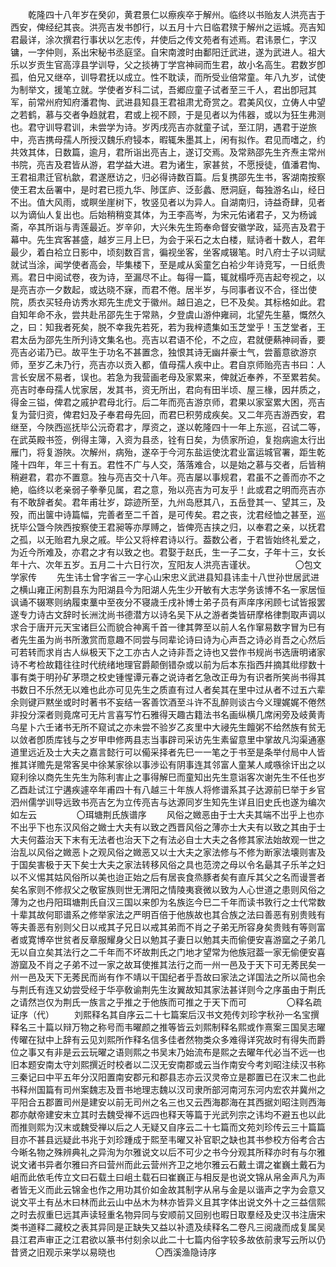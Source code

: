 <!-- { "loadSidebar": true } -->
　　乾隆四十八年岁在癸卯，黄君景仁以瘵疾卒于解州。临终以书贻友人洪亮吉于西安，俾经纪其丧。洪亮吉发书卽行，以五月十六日临君殡于解州之运城。亮吉知君最详，涂次撰君行事状以乞志传，幷使后之传文苑者有述焉。君讳景仁，字汉镛，一字仲则，系出宋秘书丞庭坚。自宋南渡时由鄱阳迁武进，遂为武进人。祖大乐以岁贡生官高淳县学训导，父之掞祷丁学宫神祠而生君，故小名高生。君数岁卽孤，伯兄又继卒，训导君抚以成立。性不耽读，而所受业倍常童。年八九岁，试使为制举文，援笔立就。学使者岁科二试，吾郷应童子试者至三千人，君出卽冠其军，前常州府知府潘君恂、武进县知县王君祖肃尤奇赏之。君美风仪，立俦人中望之若鹤，慕与交者争趋就君，君或上视不顾，于是见者以为伟器，或以为狂生弗测也。君守训导君训，未尝学为诗。岁丙戌亮吉亦就童子试，至江阴，遇君于逆旅中，亮吉携母孺人所授汉魏乐府锓本，暇辄朱墨其上，闲有拟作。君见而嗜之，约共效其体，日数篇，逾月，君所诣出亮吉上，遂订交焉。及常熟邵先生齐焘主常州书院，亮吉及君皆从游，君学益大进。君为诸生，家甚贫，不愿授徒，值潘君恂、王君祖肃迁官杭歙，君遂厯访之，归必得诗数百篇。后复携邵先生书，客湖南按察使王君太岳署中，是时君已揽九华、陟匡庐、泛彭蠡、厯洞庭，每独游名山，经日不出。值大风雨，或瞑坐崖树下，牧竖见者以为异人。自湖南归，诗益奇肆，见者以为谪仙人复出也。后始稍稍变其体，为王李高岑，为宋元佑诸君子，又为杨诚斋，卒其所诣与靑莲最近。岁辛卯，大兴朱先生筠奉命督安徽学政，延亮吉及君于幕中。先生宾客甚盛，越岁三月上巳，为会于采石之太白楼，赋诗者十数人，君年最少，着白袷立日影中，顷刻数百言，徧视坐客，坐客咸辍笔。时八府士子以词赋就试当涂，闻学使者高会，毕集楼下，至是咸从奚童乞白袷少年诗竞写，一日纸贵焉。君日中阅试卷，夜为诗，至漏尽不止。每得一篇，辄就榻呼亮吉起夸视之，以是亮吉亦一夕数起，或达晓不寐，而君不倦。居半岁，与同事者议不合，径岀使院，质衣买轻舟访秀水郑先生虎文于徽州。越日追之，巳不及矣。其标格如此。君自知年命不永，尝共赴吊邵先生于常熟，夕登虞山游仲雍祠，北望先生墓，慨然久之，曰：知我者死矣，脱不幸我先若死，若为我梓遗集如玉芝堂乎！玉芝堂者，王君太岳为邵先生所刋诗文集名也。亮吉以君语不伦，不之应，君就便爇神祠香，要亮吉必诺乃已。故平生于功名不甚置念，独恨其诗无幽幷豪士气，尝蓄意欲游京师，至岁乙未乃行，亮吉亦以贡入都，值母孺人疾中止。君自京师贻亮吉书曰：人言长安居不易者，误也。若急为我营画老母及家累来，俾就近奉养，不至累若矣。亮吉时奉母孺人忧家居，发其书，资无所出，君向有田半顷、屋三椽，因幷质之，得金三镒，俾君之戚护君母北行。后二年而亮吉游京师，君果以家室累大困，亮吉复为营归资，俾君妇及子奉君母先回，而君巳积劳成疾矣。又二年亮吉游西安，君继至，今陜西巡抚毕公沅奇君才，厚资之，遂以乾隆四十一年上东巡，召试二等，在武英殿书签，例得主簿，入资为县丞，铨有日矣，为债家所迫，复抱病逾太行出雁门，将复游陜。次解州，病殆，遂卒于今河东盐运使沈君业富运城官署，距生乾隆十四年，年三十有五。君性不广与人交，落落难合，以是始之慕与交者，后皆稍稍避君，君亦不置意。独与亮吉交十八年。亮吉屡以事规君，君虽不之善而亦不之絶，临终以老亲弱子拳拳见属，君之意，殆以亮吉为可友乎！此或君之明而亮吉亦有不敢辞者矣。君年甫壮岁，踪迹所至，九州岛厯其八，五岳登其一、望其三，及殁，而出箧中诗篇幅，完善者至二千首，是可传矣。君之丧，沈君经恤之甚至，巡抚毕公曁今陜西按察使王君昶等亦厚赙之，皆俾亮吉挟之归，以奉君之亲，以抚君之孤，以无贻君九泉之戚。毕公又将梓君诗以行。葢数公者，于君皆始终礼爱之，为近今所难及，亦君之才有以致之也。君娶于赵氏，生一子二女，子年十三，女长年十六、次年五岁。五月二十六日行次，宐阳友人洪亮吉谨状。
　　
　　〇包文学家传
　　先生讳士曾字省三一字心山宋忠义武进县知县讳圭十八世孙世居武进之横山雍正闲割县东为阳湖县今为阳湖人先生少开敏有大志学务该博不名一家居恒讽诵不辍寒则纳履束藳中至夜分不寝歳壬戌补博士弟子员有声庠序闲顾七试皆报罢遂专力诗古文辞时长洲沈尚书德潜方以诗名吴下从之游者类皆研摩格律剽取声调以求合于唐开元天宝诸巨公而貌合神离千首一律其弊至以前人名作窜易数字冒为巳有者先生虽为尚书所激赏而意趣不同尝与同辈论诗曰诗为心声吾之诗必肖吾之心然后可若转而求肖古人纵极天下之工亦古人之诗非吾之诗也又尝作书规尚书选唐明诸家诗不考检故籍往往时代统绪地理官爵颠倒错杂或以前为后本东指西幷摘其纰缪数十事有类于明孙矿茅瓒之校史锺惺谭元春之说诗者乞急改正毋为有识者所笑尚书得其书数日不乐然无以难也此亦可见先生之质直有过人者矣其在里中过从者不过五六辈余则键戸黙坐或时时著书不妄结一客善饮酒至斗许不乱醉则谈古今义理娓娓不倦然非投分深者则竟席可无片言喜写竹石雅得天趣古籍法书名画纵横几席闲旁及岐黄靑乌星卜六壬诸书无所不窥试之亦未尝不验岁乙亥里中大祲先生饘粥不给然族有贫无以敛者卽质库钱与之岁甲申修两县志当事辟司采访先生素留意里中掌故凡沟渠通塞道里远近及士大夫之嘉言懿行可以僃采择者先巳一一笔之于书至是条举付局中人皆推其详赡先是常客吴中徐某家徐以事渉讼有阴事连其邻富人童某人咸嗾徐讦出之以窥利徐以商先生先生为陈利害止之事得解巳而童知出先生意诣客次谢先生不任也岁乙酉赴试江宁遘疾遽卒年甫四十有八越三十年族人将修谱系其子达源前巳举于乡官泗州儒学训导远致书亮吉乞为立传亮吉与达源同岁生知先生详且旧史氏也遂为编次如左云
　　
　　〇珥塘荆氏族谱序
　　风俗之媺恶由于士大夫其端不岀乎上也亦不出乎下也东汉风俗之媺士大夫有以致之西晋风俗之薄亦士大夫有以致之其由于士大夫何葢治天下末有无法者也治天下之有法必自士大夫之各修其家法始故观一世之治乱以风俗之媺恶卜之观风俗之媺恶又以士大夫之家法修与不修为断家法壊则害及于国矣害极于天下矣士大夫之家法转移风俗之具也范滂之母以令名朂其子乐羊之妇以不义惕其姑风俗所以美也迨正始之后有居丧食烝豚者矣有直斥其父之名而谩詈者矣名家则不修叔父之敬宦族则世无渭阳之情陵夷衰微以致为人心世道之患则风俗之薄为之也丹阳珥塘荆氏自汉三国以来卽为名族迄今巳二千年而读书敦行之士代常数十辈其故何耶谱系之修举家法之严明百倍于他族故也其合族之法曰善恶有别贵贱有等夫善恶有别则父日以戒其子兄日以戒其弟而不肖之子弟无所容身矣贵贱有等则富者或寛博卒世贫者反章服耀身父日以勉其子妻日以勉其夫而偷便安喜游窳之子弟几无以自立矣其法行之二千年而不坏故荆氏之门地才望常为他族冠葢一家无偷便安喜游窳及不肖之子弟不过一家之故耳使推其法行之而一州一邑及于天下可无莠民矣一州一邑及天下无莠民而尚有作不靖以干国纪者乎吾故曰家法之详国法之所以简也余与荆氏有连又幼尝受经于华亭敎谕荆先生汝翼故知其家法甚详则今之序虽由于荆氏之请然岂仅为荆氏一族言之乎推之于他族而可推之于天下而可
　　
　　〇释名疏证序（代）
　　刘熙释名其自序云二十七篇案后汉书文苑传刘珍字秋孙一名宝撰释名三十篇以辩万物之称号而韦曜颜之推等皆云刘熙制释名熙或作熹案三国吴志曜传曜在狱中上辞有云见刘熙所作释名信多佳者然物类众多难得详究故时有得失而爵位之事又有非是云云玩曜之语则熙之书吴末乃始流布是熙之去曜年代必当不远一也旧本题安南太守刘熙撰近时校者以二汉无安南郡或云当作南安今考刘昭注续汉书称三秦记曰中平五年分汉阳置南安郡元和郡县志亦云汉灵帝立是郡置已在汉末二也此书释州国篇有司州案魏志及晋书地理志魏以汉司隶所部河南河东河内宏农并冀州之平阳合五郡置司州是建安以前无司州之名三也又云西海郡海在其西据刘昭注则西海郡亦献帝建安末立其时去魏受禅不远四也释天等篇于光武列宗之讳均不避五也以此而推则熙为汉末或魏受禅以后之人无疑又自序云二十七篇而文苑刘珍传云三十篇篇目亦不甚县远疑此书兆于刘珍踵成于熙至韦曜又补官职之缺也其书参校方俗考合古今晰名物之殊辨典礼之异洵为尔雅说文以后不可少之书今分观其所释亦时有与尔雅说文诸书异者尔雅曰齐曰营州而此云营州齐卫之地尔雅云石戴土谓之崔巍土戴石为岨而此依毛传立文曰石载土曰岨土载石曰崔巍正与相反是也说文锦从帛金声凡为声者皆无义而此云锦金也作之用功其价如金故其制字从帛与金是以谐声之字为会意又说文平土有丛木曰林而此云山中丛木为林亦皆异义且其字体出说文外十之三益信熙之时去叔重巳远其声读轻重名物异同与安顺前又回别也暇日取羣经及史汉书注唐宋类书道释二藏校之表其异同是正缺失又益以补遗及续释名二卷凡三阅歳而成复属吴县江君声审正之江君欲以篆书付刻余以此二十七篇内俗字较多故依前隶写云所以仍昔贤之旧观示来学以易晓也
　　
　　〇西溪渔隐诗序
